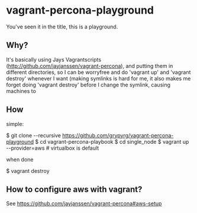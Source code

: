 # vagrant-percona-playground

You've seen it in the title, this is a playground.

## Why?

It's basically using Jays Vagrantscripts (http://github.com/jayjanssen/vagrant-percona), and putting them in different directories, so I can be worryfree and do 'vagrant up' and 'vagrant destroy' whenever I want (making symlinks is hard for me, it also makes me forget doing 'vagrant destroy' before I change the symlink, causing machines to 

## How

simple:

$ git clone --recursive https://github.com/grypyrg/vagrant-percona-playground
$ cd vagrant-percona-playbook
$ cd single_node
$ vagrant up --provider=aws	# virtualbox is default

when done

$ vagrant destroy


## How to configure aws with vagrant?

See https://github.com/jayjanssen/vagrant-percona#aws-setup
